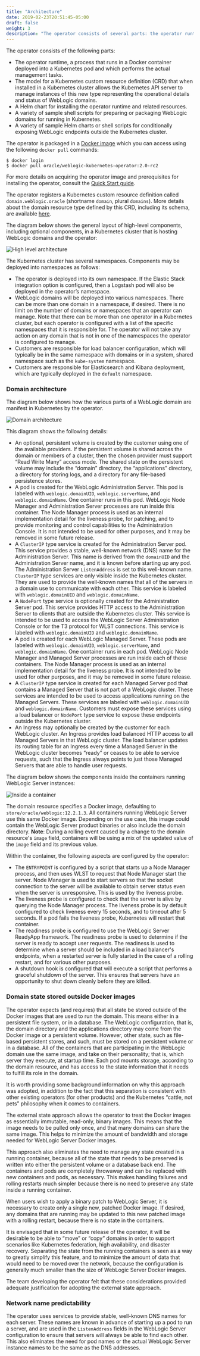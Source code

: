 ```yaml
---
title: "Architecture"
date: 2019-02-23T20:51:45-05:00
draft: false
weight: 3
description: "The operator consists of several parts: the operator runtime, the model for a Kubernetes custom resource definition (CRD), a Helm chart for installing the operator, a variety of sample shell scripts for preparing or packaging WebLogic domains for running in Kubernetes, and sample Helm charts or shell scripts for conditionally exposing WebLogic endpoints outside the Kubernetes cluster."
---
```


The operator consists of the following parts:

*	The operator runtime, a process that runs in a Docker container deployed into a Kubernetes pod and which performs the actual management tasks.
* The model for a Kubernetes custom resource definition (CRD) that when installed in a Kubernetes cluster allows the Kubernetes API server to manage instances of this new type representing the operational details and status of WebLogic domains.
*	A Helm chart for installing the operator runtime and related resources.
* A variety of sample shell scripts for preparing or packaging  WebLogic domains for running in Kubernetes.
* A variety of sample Helm charts or shell scripts for conditionally exposing WebLogic endpoints outside the Kubernetes cluster.

The operator is packaged in a [Docker image](https://hub.docker.com/r/oracle/weblogic-kubernetes-operator/) which you can access using the following `docker pull` commands:  

```
$ docker login
$ docker pull oracle/weblogic-kubernetes-operator:2.0-rc2
```

For more details on acquiring the operator image and prerequisites for installing the operator, consult the [Quick Start guide](quickstart.md).

The operator registers a Kubernetes custom resource definition called `domain.weblogic.oracle` (shortname `domain`, plural `domains`).  More details about the domain resource type defined by this CRD, including its schema, are available [here](domain-resource.md).

The diagram below shows the general layout of high-level components, including optional components, in a Kubernetes cluster that is hosting WebLogic domains and the operator:

![High level architecture](https://markxnelson.github.io/weblogic-kubernetes-operator/userguide/images/high-level-architecture.png)

The Kubernetes cluster has several namespaces.  Components may be deployed into namespaces as follows:

*	The operator is deployed into its own namespace.  If the Elastic Stack integration option is configured, then a Logstash pod will also be deployed in the operator’s namespace.
*	WebLogic domains will be deployed into various namespaces.  There can be more than one domain in a namespace, if desired.  There is no limit on the number of domains or namespaces that an operator can manage.  Note that there can be more than one operator in a Kubernetes cluster, but each operator is configured with a list of the specific namespaces that it is responsible for.  The operator will not take any action on any domain that is not in one of the namespaces the operator is configured to manage.
* Customers are responsible for load balancer configuration, which will typically be in the same namespace with domains or in a system, shared namespace such as the `kube-system` namespace.
*	Customers are responsible for Elasticsearch and Kibana deployment, which are typically deployed in the `default` namespace.

### Domain architecture

The diagram below shows how the various parts of a WebLogic domain are manifest in Kubernetes by the operator.

![Domain architecture](https://markxnelson.github.io/weblogic-kubernetes-operator/userguide/images/domain-architecture2.png)

This diagram shows the following details:

*	An optional, persistent volume is created by the customer using one of the available providers.  If the persistent volume is shared across the domain or members of a cluster, then the chosen provider must support “Read Write Many” access mode.  The shared state on the persistent volume may include the “domain” directory, the “applications” directory, a directory for storing logs, and a directory for any file-based persistence stores.
*	A pod is created for the WebLogic Administration Server.  This pod is labeled with `weblogic.domainUID`, `weblogic.serverName`, and `weblogic.domainName`.  One container runs in this pod.  WebLogic Node Manager and Administration Server processes are run inside this container.  The Node Manager process is used as an internal implementation detail for the liveness probe, for patching, and to provide monitoring and control capabilities to the Administration Console.  It is not intended to be used for other purposes, and it may be removed in some future release.
*	A `ClusterIP` type service is created for the Administration Server pod.  This service provides a stable, well-known network (DNS) name for the Administration Server.  This name is derived from the `domainUID` and the Administration Server name, and it is known before starting up any pod.  The Administration Server `ListenAddress` is set to this well-known name.  `ClusterIP` type services are only visible inside the Kubernetes cluster.  They are used to provide the well-known names that all of the servers in a domain use to communicate with each other.  This service is labeled with `weblogic.domainUID` and `weblogic.domainName`.
*	A `NodePort` type service is optionally created for the Administration Server pod.  This service provides HTTP access to the Administration Server to clients that are outside the Kubernetes cluster.  This service is intended to be used to access the WebLogic Server Administration Console or for the T3 protocol for WLST connections.  This service is labeled with `weblogic.domainUID` and `weblogic.domainName`.
*	A pod is created for each WebLogic Managed Server.  These pods are labeled with `weblogic.domainUID`, `weblogic.serverName`, and `weblogic.domainName`.  One container runs in each pod.  WebLogic Node Manager and Managed Server processes are run inside each of these containers.  The Node Manager process is used as an internal implementation detail for the liveness probe.  It is not intended to be used for other purposes, and it may be removed in some future release.
*	A `ClusterIP` type service is created for each Managed Server pod that contains a Managed Server that is not part of a WebLogic cluster.  These services are intended to be used to access applications running on the Managed Servers.  These services are labeled with `weblogic.domainUID` and `weblogic.domainName`.  Customers must expose these services using a load balancer or `NodePort` type service to expose these endpoints outside the Kubernetes cluster.
*	An Ingress may optionally be created by the customer for each WebLogic cluster.  An Ingress provides load balanced HTTP access to all Managed Servers in that WebLogic cluster.  The load balancer updates its routing table for an Ingress every time a Managed Server in the WebLogic cluster becomes “ready” or ceases to be able to service requests, such that the Ingress always points to just those Managed Servers that are able to handle user requests.

The diagram below shows the components inside the containers running WebLogic Server instances:

![Inside a container](https://markxnelson.github.io/weblogic-kubernetes-operator/userguide/images/inside-a-container.png)

The domain resource specifies a Docker image, defaulting to `store/oracle/weblogic:12.2.1.3`. All containers running WebLogic Server use this same Docker image. Depending on the use case, this image could contain the WebLogic Server product binaries or also include the domain directory.
**Note**: During a rolling event caused by a change to the domain resource's `image` field, containers will be using a mix of the updated value of the `image` field and its previous value.

Within the container, the following aspects are configured by the operator:

*	The `ENTRYPOINT` is configured by a script that starts up a Node Manager process, and then uses WLST to request that Node Manager start the server.  Node Manager is used to start servers so that the socket connection to the server will be available to obtain server status even when the server is unresponsive.  This is used by the liveness probe.
* The liveness probe is configured to check that the server is alive by querying the Node Manager process.  The liveness probe is by default configured to check liveness every 15 seconds, and to timeout after 5 seconds.  If a pod fails the liveness probe, Kubernetes will restart that container.
*	The readiness probe is configured to use the WebLogic Server ReadyApp framework.  The readiness probe is used to determine if the server is ready to accept user requests.  The readiness is used to determine when a server should be included in a load balancer's endpoints, when a restarted server is fully started in the case of a rolling restart, and for various other purposes.
*	A shutdown hook is configured that will execute a script that performs a graceful shutdown of the server.  This ensures that servers have an opportunity to shut down cleanly before they are killed.

### Domain state stored outside Docker images
The operator expects (and requires) that all state be stored outside of the Docker images that are used to run the domain.  This means either in a persistent file system, or in a database.  The WebLogic configuration, that is, the domain directory and the applications directory may come from the Docker image or a persistent volume.  However, other state, such as file-based persistent stores, and such, must be stored on a persistent volume or in a database.  All of the containers that are participating in the WebLogic domain use the same image, and take on their personality; that is, which server they execute, at startup time.  Each pod mounts storage, according to the domain resource, and has access to the state information that it needs to fulfill its role in the domain.

It is worth providing some background information on why this approach was adopted, in addition to the fact that this separation is consistent with other existing operators (for other products) and the Kubernetes “cattle, not pets” philosophy when it comes to containers.

The external state approach allows the operator to treat the Docker images as essentially immutable, read-only, binary images.  This means that the image needs to be pulled only once, and that many domains can share the same image.  This helps to minimize the amount of bandwidth and storage needed for WebLogic Server Docker images.

This approach also eliminates the need to manage any state created in a running container, because all of the state that needs to be preserved is written into either the persistent volume or a database back end. The containers and pods are completely throwaway and can be replaced with new containers and pods, as necessary.  This makes handling failures and rolling restarts much simpler because there is no need to preserve any state inside a running container.

When users wish to apply a binary patch to WebLogic Server, it is necessary to create only a single new, patched Docker image.  If desired, any domains that are running may be updated to this new patched image with a rolling restart, because there is no state in the containers.

It is envisaged that in some future release of the operator, it will be desirable to be able to “move” or “copy” domains in order to support scenarios like Kubernetes federation, high availability, and disaster recovery.  Separating the state from the running containers is seen as a way to greatly simplify this feature, and to minimize the amount of data that would need to be moved over the network, because the configuration is generally much smaller than the size of WebLogic Server Docker images.

The team developing the operator felt that these considerations provided adequate justification for adopting the external state approach.

### Network name predictability

The operator uses services to provide stable, well-known DNS names for each server.  These names are known in advance of starting up a pod to run a server, and are used in the `ListenAddress` fields in the WebLogic Server configuration to ensure that servers will always be able to find each other.  This also eliminates the need for pod names or the actual WebLogic Server instance names to be the same as the DNS addresses.
